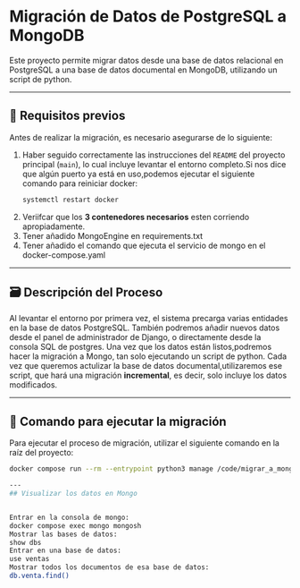 # Migración de Datos de PostgreSQL a MongoDB

Este proyecto permite migrar datos desde una base de datos relacional en PostgreSQL a una base de datos documental en MongoDB, utilizando un script de python.

---

## 🔧 Requisitos previos

Antes de realizar la migración, es necesario asegurarse de lo siguiente:

1. Haber seguido correctamente las instrucciones del `README` del proyecto principal (`main`), lo cual incluye levantar el entorno completo.Si nos dice que algún puerto ya está en uso,podemos ejecutar el siguiente comando para reiniciar docker:
   ```bash
   systemctl restart docker
   
3. Veriifcar que los **3 contenedores necesarios** esten corriendo apropiadamente.
4. Tener añadido MongoEngine en requirements.txt
5. Tener añadido el comando que ejecuta el servicio de mongo en el docker-compose.yaml
   
---

## 🗃️ Descripción del Proceso

Al levantar el entorno por primera vez, el sistema precarga varias entidades en la base de datos PostgreSQL. También podremos añadir nuevos datos desde el panel de administrador de Django, o directamente desde la consola SQL de postgres.
Una vez que los datos están listos,podremos hacer la migración a Mongo, tan solo ejecutando un script de python. Cada vez que queremos actulizar la base de datos documental,utilizaremos ese script, que hará una migración **incremental**, es decir, solo incluye los datos modificados.

---

## 🚀 Comando para ejecutar la migración

Para ejecutar el proceso de migración, utilizar el siguiente comando en la raíz del proyecto:

```bash
docker compose run --rm --entrypoint python3 manage /code/migrar_a_mongo/migrar_a_mongo.py

---
## Visualizar los datos en Mongo


Entrar en la consola de mongo:
docker compose exec mongo mongosh
Mostrar las bases de datos:
show dbs
Entrar en una base de datos:
use ventas
Mostrar todos los documentos de esa base de datos:
db.venta.find()





